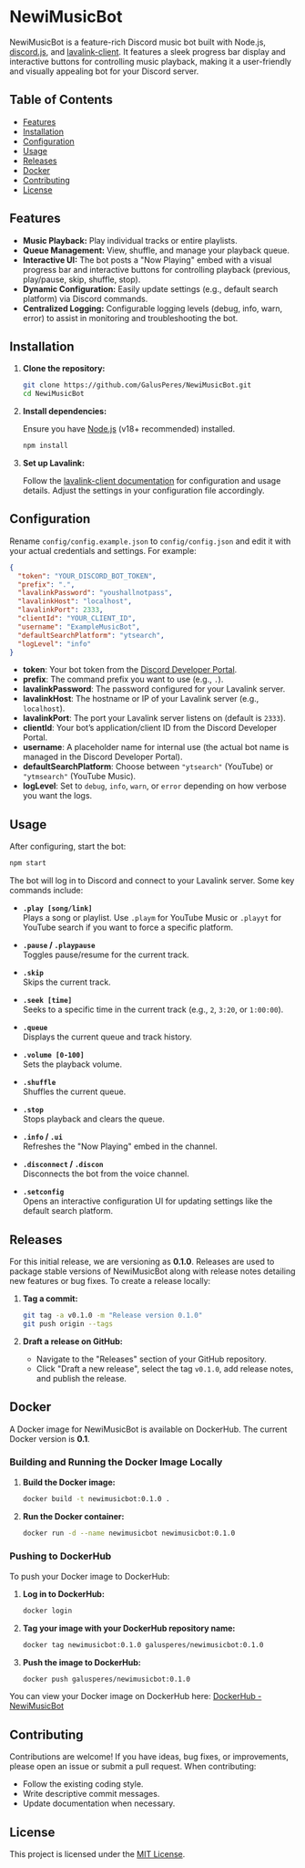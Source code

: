 # NewiMusicBot

NewiMusicBot is a feature-rich Discord music bot built with Node.js, [discord.js](https://discord.js.org/), and [lavalink-client](https://github.com/Tomato6966/lavalink-client). It features a sleek progress bar display and interactive buttons for controlling music playback, making it a user-friendly and visually appealing bot for your Discord server.

## Table of Contents

- [Features](#features)
- [Installation](#installation)
- [Configuration](#configuration)
- [Usage](#usage)
- [Releases](#releases)
- [Docker](#docker)
- [Contributing](#contributing)
- [License](#license)

## Features

- **Music Playback:** Play individual tracks or entire playlists.
- **Queue Management:** View, shuffle, and manage your playback queue.
- **Interactive UI:** The bot posts a "Now Playing" embed with a visual progress bar and interactive buttons for controlling playback (previous, play/pause, skip, shuffle, stop).
- **Dynamic Configuration:** Easily update settings (e.g., default search platform) via Discord commands.
- **Centralized Logging:** Configurable logging levels (debug, info, warn, error) to assist in monitoring and troubleshooting the bot.

## Installation

1. **Clone the repository:**

   ```bash
   git clone https://github.com/GalusPeres/NewiMusicBot.git
   cd NewiMusicBot
   ```

2. **Install dependencies:**

   Ensure you have [Node.js](https://nodejs.org/) (v18+ recommended) installed.
   
   ```bash
   npm install
   ```

3. **Set up Lavalink:**

   Follow the [lavalink-client documentation](https://github.com/Tomato6966/lavalink-client) for configuration and usage details. Adjust the settings in your configuration file accordingly.

## Configuration

Rename `config/config.example.json` to `config/config.json` and edit it with your actual credentials and settings. For example:

```json
{
  "token": "YOUR_DISCORD_BOT_TOKEN",
  "prefix": ".",
  "lavalinkPassword": "youshallnotpass",
  "lavalinkHost": "localhost",
  "lavalinkPort": 2333,
  "clientId": "YOUR_CLIENT_ID",
  "username": "ExampleMusicBot",
  "defaultSearchPlatform": "ytsearch",
  "logLevel": "info"
}
```

- **token**: Your bot token from the [Discord Developer Portal](https://discord.com/developers/applications).
- **prefix**: The command prefix you want to use (e.g., `.`).
- **lavalinkPassword**: The password configured for your Lavalink server.
- **lavalinkHost**: The hostname or IP of your Lavalink server (e.g., `localhost`).
- **lavalinkPort**: The port your Lavalink server listens on (default is `2333`).
- **clientId**: Your bot’s application/client ID from the Discord Developer Portal.
- **username**: A placeholder name for internal use (the actual bot name is managed in the Discord Developer Portal).
- **defaultSearchPlatform**: Choose between `"ytsearch"` (YouTube) or `"ytmsearch"` (YouTube Music).
- **logLevel**: Set to `debug`, `info`, `warn`, or `error` depending on how verbose you want the logs.

## Usage

After configuring, start the bot:

```bash
npm start
```

The bot will log in to Discord and connect to your Lavalink server. Some key commands include:

- **`.play [song/link]`**  
  Plays a song or playlist. Use `.playm` for YouTube Music or `.playyt` for YouTube search if you want to force a specific platform.

- **`.pause` / `.playpause`**  
  Toggles pause/resume for the current track.

- **`.skip`**  
  Skips the current track.

- **`.seek [time]`**  
  Seeks to a specific time in the current track (e.g., `2`, `3:20`, or `1:00:00`).

- **`.queue`**  
  Displays the current queue and track history.

- **`.volume [0-100]`**  
  Sets the playback volume.

- **`.shuffle`**  
  Shuffles the current queue.

- **`.stop`**  
  Stops playback and clears the queue.

- **`.info` / `.ui`**  
  Refreshes the "Now Playing" embed in the channel.

- **`.disconnect` / `.discon`**  
  Disconnects the bot from the voice channel.

- **`.setconfig`**  
  Opens an interactive configuration UI for updating settings like the default search platform.

## Releases

For this initial release, we are versioning as **0.1.0**. Releases are used to package stable versions of NewiMusicBot along with release notes detailing new features or bug fixes. To create a release locally:

1. **Tag a commit:**

   ```bash
   git tag -a v0.1.0 -m "Release version 0.1.0"
   git push origin --tags
   ```

2. **Draft a release on GitHub:**
   - Navigate to the "Releases" section of your GitHub repository.
   - Click "Draft a new release", select the tag `v0.1.0`, add release notes, and publish the release.

## Docker

A Docker image for NewiMusicBot is available on DockerHub. The current Docker version is **0.1**.

### Building and Running the Docker Image Locally

1. **Build the Docker image:**

   ```bash
   docker build -t newimusicbot:0.1.0 .
   ```

2. **Run the Docker container:**

   ```bash
   docker run -d --name newimusicbot newimusicbot:0.1.0
   ```

### Pushing to DockerHub

To push your Docker image to DockerHub:

1. **Log in to DockerHub:**

   ```bash
   docker login
   ```

2. **Tag your image with your DockerHub repository name:**

   ```bash
   docker tag newimusicbot:0.1.0 galusperes/newimusicbot:0.1.0
   ```

3. **Push the image to DockerHub:**

   ```bash
   docker push galusperes/newimusicbot:0.1.0
   ```

You can view your Docker image on DockerHub here: [DockerHub - NewiMusicBot](https://hub.docker.com/repository/docker/galusperes/newimusicbot/general)

## Contributing

Contributions are welcome! If you have ideas, bug fixes, or improvements, please open an issue or submit a pull request. When contributing:

- Follow the existing coding style.
- Write descriptive commit messages.
- Update documentation when necessary.

## License

This project is licensed under the [MIT License](LICENSE).

